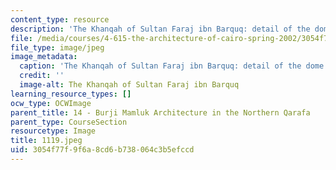 ```yaml
---
content_type: resource
description: 'The Khanqah of Sultan Faraj ibn Barquq: detail of the dome. '
file: /media/courses/4-615-the-architecture-of-cairo-spring-2002/3054f77f9f6a8cd6b738064c3b5efccd_1119.jpeg
file_type: image/jpeg
image_metadata:
  caption: 'The Khanqah of Sultan Faraj ibn Barquq: detail of the dome.'
  credit: ''
  image-alt: The Khanqah of Sultan Faraj ibn Barquq
learning_resource_types: []
ocw_type: OCWImage
parent_title: 14 - Burji Mamluk Architecture in the Northern Qarafa
parent_type: CourseSection
resourcetype: Image
title: 1119.jpeg
uid: 3054f77f-9f6a-8cd6-b738-064c3b5efccd
---
```

